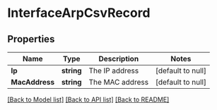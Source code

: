 # InterfaceArpCsvRecord

## Properties
Name | Type | Description | Notes
------------ | ------------- | ------------- | -------------
**Ip** | **string** | The IP address | [default to null]
**MacAddress** | **string** | The MAC address | [default to null]

[[Back to Model list]](../README.md#documentation-for-models) [[Back to API list]](../README.md#documentation-for-api-endpoints) [[Back to README]](../README.md)


